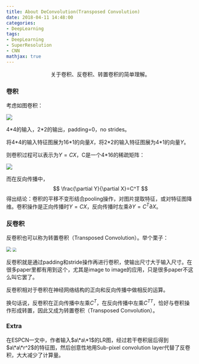 ```yaml
---
title: About DeConvolution(Transposed Convolution)
date: 2018-04-11 14:48:00
categories:
- DeepLearning
tags:
- DeepLearning
- SuperResolution
- CNN
mathjax: true
---
```


<center>关于卷积、反卷积、转置卷积的简单理解。</center>

<!-- more -->

### 卷积

考虑如图卷积：

![](https://raw.githubusercontent.com/vdumoulin/conv_arithmetic/master/gif/no_padding_no_strides.gif)

4\*4的输入，2\*2的输出，padding=0，no strides。

将4\*4的输入特征图展为16\*1的向量$X$，将2\*2的输入特征图展为4\*1的向量$Y$。

则卷积过程可以表示为$Y=CX$，C是一个4\*16的稀疏矩阵：

![](https://pic2.zhimg.com/80/fcf85c4e66326ad5279563b480a80ae1_hd.jpg)

而在反向传播中，
$$
\frac{\partial Y}{\partial X}=C^T
$$
得出结论：卷积的平移不变形结合pooling操作，对图片提取特征，或对特征图降维。卷积操作是正向传播时$Y=CX$，反向传播时左乘$\partial Y=C^T\partial X$。

### 反卷积

反卷积也可以称为转置卷积（Transposed Convolution）。举个栗子：

<img src="https://raw.githubusercontent.com/vdumoulin/conv_arithmetic/master/gif/no_padding_no_strides_transposed.gif" style="zoom:80%"/>

<img src="https://raw.githubusercontent.com/vdumoulin/conv_arithmetic/master/gif/padding_strides_transposed.gif" style="zoom:65%"/>

反卷积就是通过padding和stride操作再进行卷积，使输出尺寸大于输入尺寸。在很多paper里都有用到这个，尤其是image to image的应用，只是很多paper不这么叫它罢了。

反卷积相对于卷积在神经网络结构的正向和反向传播中做相反的运算。

换句话说，反卷积在正向传播中左乘$C^T$，在反向传播中左乘${C^T}^T$，恰好与卷积操作形成转置，因此又成为转置卷积（Transposed Convolution）。

### Extra

在ESPCN一文中，作者输入$a\*a\*1$的LR图，经过若干卷积层后得到$a\*a\*r^2$的特征图，然后创意性地用Sub-pixel convolution layer代替了反卷积，大大减少了计算量。